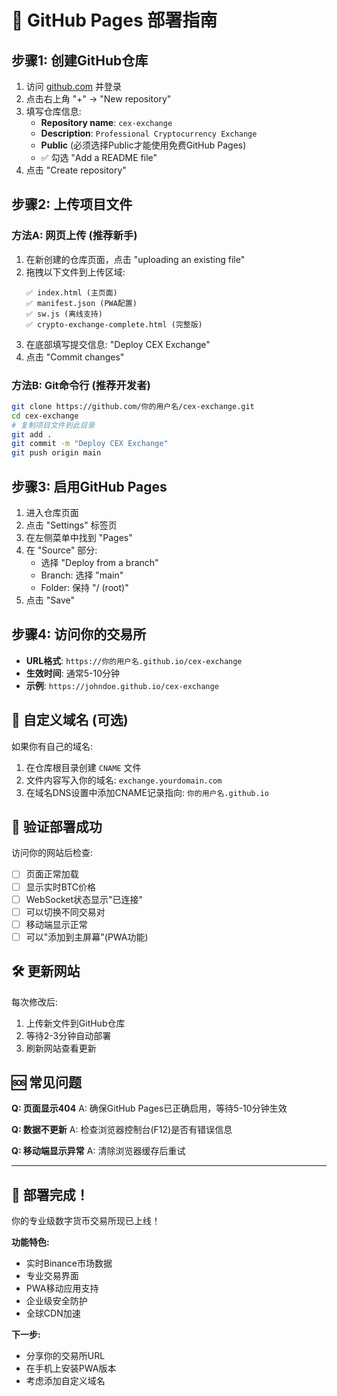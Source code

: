 # 🚀 GitHub Pages 部署指南

## 步骤1: 创建GitHub仓库

1. 访问 [github.com](https://github.com) 并登录
2. 点击右上角 "+" → "New repository"
3. 填写仓库信息:
   - **Repository name**: `cex-exchange`
   - **Description**: `Professional Cryptocurrency Exchange`
   - **Public** (必须选择Public才能使用免费GitHub Pages)
   - ✅ 勾选 "Add a README file"
4. 点击 "Create repository"

## 步骤2: 上传项目文件

### 方法A: 网页上传 (推荐新手)
1. 在新创建的仓库页面，点击 "uploading an existing file"
2. 拖拽以下文件到上传区域:
   ```
   ✅ index.html (主页面)
   ✅ manifest.json (PWA配置)
   ✅ sw.js (离线支持)
   ✅ crypto-exchange-complete.html (完整版)
   ```
3. 在底部填写提交信息: "Deploy CEX Exchange"
4. 点击 "Commit changes"

### 方法B: Git命令行 (推荐开发者)
```bash
git clone https://github.com/你的用户名/cex-exchange.git
cd cex-exchange
# 复制项目文件到此目录
git add .
git commit -m "Deploy CEX Exchange"
git push origin main
```

## 步骤3: 启用GitHub Pages

1. 进入仓库页面
2. 点击 "Settings" 标签页
3. 在左侧菜单中找到 "Pages"
4. 在 "Source" 部分:
   - 选择 "Deploy from a branch"
   - Branch: 选择 "main"
   - Folder: 保持 "/ (root)"
5. 点击 "Save"

## 步骤4: 访问你的交易所

- **URL格式**: `https://你的用户名.github.io/cex-exchange`
- **生效时间**: 通常5-10分钟
- **示例**: `https://johndoe.github.io/cex-exchange`

## 🔧 自定义域名 (可选)

如果你有自己的域名:

1. 在仓库根目录创建 `CNAME` 文件
2. 文件内容写入你的域名: `exchange.yourdomain.com`
3. 在域名DNS设置中添加CNAME记录指向: `你的用户名.github.io`

## 📱 验证部署成功

访问你的网站后检查:

- [ ] 页面正常加载
- [ ] 显示实时BTC价格
- [ ] WebSocket状态显示"已连接"
- [ ] 可以切换不同交易对
- [ ] 移动端显示正常
- [ ] 可以"添加到主屏幕"(PWA功能)

## 🛠️ 更新网站

每次修改后:
1. 上传新文件到GitHub仓库
2. 等待2-3分钟自动部署
3. 刷新网站查看更新

## 🆘 常见问题

**Q: 页面显示404**
A: 确保GitHub Pages已正确启用，等待5-10分钟生效

**Q: 数据不更新**
A: 检查浏览器控制台(F12)是否有错误信息

**Q: 移动端显示异常**
A: 清除浏览器缓存后重试

---

## 🎉 部署完成！

你的专业级数字货币交易所现已上线！

**功能特色:**
- 实时Binance市场数据
- 专业交易界面
- PWA移动应用支持
- 企业级安全防护
- 全球CDN加速

**下一步:**
- 分享你的交易所URL
- 在手机上安装PWA版本
- 考虑添加自定义域名

